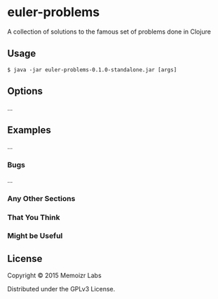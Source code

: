 # euler-problems

A collection of solutions to the famous set of problems done in Clojure

## Usage

    $ java -jar euler-problems-0.1.0-standalone.jar [args]

## Options

...

## Examples

...

### Bugs

...

### Any Other Sections
### That You Think
### Might be Useful

## License

Copyright © 2015 Memoizr Labs

Distributed under the GPLv3 License.
